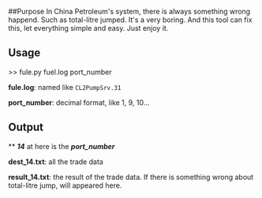 ##Purpose
In China Petroleum's system, there is always something wrong happend.
Such as total-litre jumped. It's a very boring.
And this tool can fix this, let everything simple and easy.
Just enjoy it.

## Usage
\>\> fule.py fuel.log port_number

**fule.log**: named like `CL2PumpSrv.31`

**port_number**: decimal format, like 1, 9, 10...

## Output

** ***14*** at here is the ***port_number***

**dest_14.txt**: all the trade data

**result_14.txt**: the result of the trade data. If there is something wrong about total-litre jump, will appeared here.
